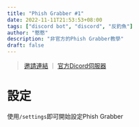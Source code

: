 ```yaml
---
title: "Phish Grabber #1"
date: 2022-11-11T21:53:53+08:00
tags: ["discord bot", "discord", "反釣魚"]
author: "憨憨"
description: "非官方的Phish Grabber教學"
draft: false
---
```

> [邀請連結](https://discord.com/oauth2/authorize?client_id=901735805662408725&permissions=1101659188294&scope=bot%20applications.commands) ｜ [官方Dicord伺服器](https://discord.com/invite/9aYRQUQgxA)
# 設定
使用`/settings`即可開始設定Phish Grabber    